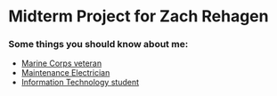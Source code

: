 # Midterm Project for Zach Rehagen

### **Some things you should know about me:**

* [Marine Corps veteran](marine_page.md)
* [Maintenance Electrician](maint_elec.md)
* [Information Technology student](it_page.md)
